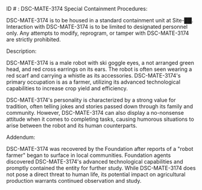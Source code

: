 ID # : DSC-MATE-3174
Special Containment Procedures:

DSC-MATE-3174 is to be housed in a standard containment unit at Site-██. Interaction with DSC-MATE-3174 is to be limited to designated personnel only. Any attempts to modify, reprogram, or tamper with DSC-MATE-3174 are strictly prohibited.

Description:

DSC-MATE-3174 is a male robot with ski goggle eyes, a not arranged green head, and red cross earrings on its ears. The robot is often seen wearing a red scarf and carrying a whistle as its accessories. DSC-MATE-3174's primary occupation is as a farmer, utilizing its advanced technological capabilities to increase crop yield and efficiency.

DSC-MATE-3174's personality is characterized by a strong value for tradition, often telling jokes and stories passed down through its family and community. However, DSC-MATE-3174 can also display a no-nonsense attitude when it comes to completing tasks, causing humorous situations to arise between the robot and its human counterparts.

Addendum:

DSC-MATE-3174 was recovered by the Foundation after reports of a "robot farmer" began to surface in local communities. Foundation agents discovered DSC-MATE-3174's advanced technological capabilities and promptly contained the entity for further study. While DSC-MATE-3174 does not pose a direct threat to human life, its potential impact on agricultural production warrants continued observation and study.